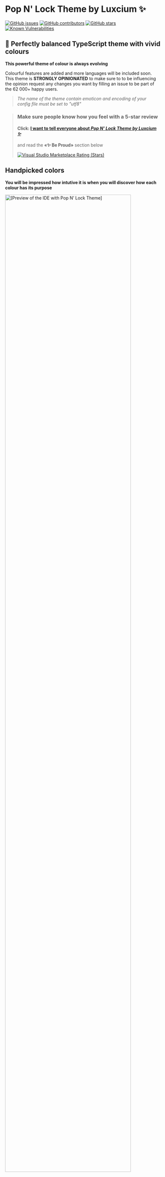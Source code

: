 # Pop N' Lock Theme by Luxcium ✨

[![GitHub issues](https://img.shields.io/github/issues/luxcium/pop-n-lock-theme-vscode.svg?style=social)](https://github.com/luxcium/pop-n-lock-theme-vscode/issues)
[![GitHub contributors](https://img.shields.io/github/contributors-anon/luxcium/pop-n-lock-theme-vscode.svg?style=social)](https://github.com/luxcium/pop-n-lock-theme-vscode/graphs/contributors)
[![GitHub stars](https://img.shields.io/github/stars/luxcium/pop-n-lock-theme-vscode.svg?style=social)](https://github.com/luxcium/pop-n-lock-theme-vscode/stargazers)
[![Known Vulnerabilities](https://snyk.io/test/github/Luxcium/pop-n-lock-theme-vscode/badge.svg)](https://snyk.io/test/github/Luxcium/pop-n-lock-theme-vscode)

<!-- [![Codacy Badge](https://api.codacy.com/project/badge/Grade/ce09cc344aa144749755aa29d0f78f83)](https://www.codacy.com/manual/Luxcium/pop-n-lock-theme-vscode?utm_source=github.com&utm_medium=referral&utm_content=Luxcium/pop-n-lock-theme-vscode&utm_campaign=Badge_Grade) -->

## 🐲 Perfectly balanced TypeScript theme with vivid colours

**This powerful theme of colour is always evolving**

Colourful features are added and more languages will be included soon. This theme is **STRONGLY OPINIONATED** to make sure to to be influencing the opinion request any changes you want by filling an issue to be part of the 62&nbsp;000+ happy users.

> _The name of the theme contain emoticon and encoding of your config file must be set to "utf8"_

> ### Make sure people know how you feel with a 5-star review
>
> #### **Click: [I want to tell everyone about _Pop N' Lock Theme by Luxcium ✨_ ](https://marketplace.visualstudio.com/items?itemName=Luxcium.pop-n-lock-theme-vscode&ssr=false#review-details)**
>
> and read the **«✨ Be Proud»** section below
>
> [![Visual Studio Marketplace Rating (Stars)](https://img.shields.io/visual-studio-marketplace/stars/luxcium.pop-n-lock-theme-vscode.svg?color=48A&label=Pop%20N%27%20Lock)](https://marketplace.visualstudio.com/items?itemName=Luxcium.pop-n-lock-theme-vscode&ssr=false#review-details)

## Handpicked colors

**You will be impressed how intutive it is when you will discover how each colour has its purpose**

[<img width="90%" alt="[Preview of the IDE with Pop N’ Lock Theme]" src="https://raw.githubusercontent.com/Luxcium/pop-n-lock-theme-vscode/master/images/v3.18.0/Pop%20N'%20Lock%20Theme%20by%20Luxcium%20%E2%9C%A8%20vs%20code%20typescript%20theme%20best%20colourful%20and%20top%2010.png">](https://raw.githubusercontent.com/Luxcium/pop-n-lock-theme-vscode/master/images/v3.18.0/Pop%20N'%20Lock%20Theme%20by%20Luxcium%20%E2%9C%A8%20vs%20code%20typescript%20theme%20best%20colourful%20and%20top%2010.png) <br/>(v3.18)<br/>

Your favourite streamlined code editor is getting more bright and radiant, optimized to work in the **Full-fledged Integrated Development Environment** or in **Text Editor sized mode**.

The colours have been **handpicked** with great care to be the most intuitive possible and to use extensively all capacity of your IDE and text editor of choice.

## ✨ Be Proud

**Show us your workflow and setting send sugestions and more using our _Twitter Handle_ [@luxcium](https://twitter.com/Luxcium) and _Hash Tag_ [#Luxcium](https://twitter.com/hashtag/Luxcium)**

## Because you want to tell the world about your experience

**Happy users of _Pop N' Lock Theme by Luxcium ✨_ are our best Ambasadors out there on the World Wide Web hyperspace...**

We would like to hear from you fellow user of the _Pop N' Lock Theme by Luxcium ✨_ take a screenshot of your workflow and show it on Twiter using **[@luxcium](https://twitter.com/Luxcium)** _Twitter Handle_ and **[#Luxcium](https://twitter.com/hashtag/Luxcium)** _Hash tag_ send us sugestions both by opening an **[Issue](https://github.com/luxcium/pop-n-lock-theme-vscode/issues)** on **[GitHub](https://github.com/luxcium/pop-n-lock-theme-vscode/)** and then sending a Tweet about it using our Handle or Hash tag!<br/><br/>

if you think something can be improved make sure to fill an issue on our GitHub page it's easy and will help us make Pop N' Lock the best theme available

Please feel free to ask any question, to let us know about any problems that should be resolved and any improvement you would like to see by [filing an issue](https://github.com/luxcium/pop-n-lock-theme-vscode/issues) on our GitHub page.

## Recently modified

### Git Decorations

[<img width="80%" alt="[Git Decorations Colors: Ignored, Untracked, Added, Modified, Modified Staged, Renamed]" src="images/v3.32.3/3.32.5/git-resources-colors-modified-staged-add-untracked-renamed-ignored-vscode.png">](images/v3.32.3/3.32.5/git-stages-resources-colors-modified-staged-add-untracked-renamed-ignored-vscode.png)
<br/>(v3.32.3) Git Decorations colors: _Ignored, Untracked, Added, Modified, Modified Staged, Renamed_ **click on the image to enlarge**<br/>

<!--

images/v3.32.3/git-resources-colors-modified-staged-add-untracked-renamed-ignored-vscode.png

-->

## TypeScript

[<img width="60%" alt="TypeScript" src="https://raw.githubusercontent.com/Luxcium/pop-n-lock-theme-vscode/master/images/v3.18.0/typescript%20is%20awesome.png">](https://raw.githubusercontent.com/Luxcium/pop-n-lock-theme-vscode/master/images/v3.18.0/typescript%20is%20awesome.png)
<br/>(v3.18) TypeScript Screenshot<br/>

[<img width="60%" alt="TypeScript" src="https://raw.githubusercontent.com/Luxcium/pop-n-lock-theme-vscode/master/images/v3.18.0/type%20script%20vscode%20theme%20with%20vivid%20colours%20colors.png">](https://raw.githubusercontent.com/Luxcium/pop-n-lock-theme-vscode/master/images/v3.18.0/type%20script%20vscode%20theme%20with%20vivid%20colours%20colors.png)
<br/>
(v3.18) TypeScript Screenshot<br/>

[<img width="60%" alt="TypeScript syntax for vscode" src="https://raw.githubusercontent.com/Luxcium/pop-n-lock-theme-vscode/master/images/v3.18.2/vscode-syntax-typescript-theme-support-dark-cursive-italic.png">](https://raw.githubusercontent.com/Luxcium/pop-n-lock-theme-vscode/master/images/v3.18.2/vscode-syntax-typescript-theme-support-dark-cursive-italic.png)
<br/>(v3.18.2) TypeScript Screenshot<br/>

### FUNCTION RETURN TYPE

[<img width="60%" alt="[Return type of functions higlighting]" src="https://raw.githubusercontent.com/Luxcium/pop-n-lock-theme-vscode/master/images/v3.18.0/function%20return%20type%20in%20a%20diferent%20colour%20in%20typescript%20visual%20studio%20code%20best%20theme%20and%20syntaxes.png">](https://raw.githubusercontent.com/Luxcium/pop-n-lock-theme-vscode/master/images/v3.18.0/function%20return%20type%20in%20a%20diferent%20colour%20in%20typescript%20visual%20studio%20code%20best%20theme%20and%20syntaxes.png)
<br/>(v3.18) Colorfull function return type highlight<br/>

### VARIABLE HIGHLIGHT

red on writing side / blue on the reading side

[<img width="60%" alt="[Variable highlight]" src="https://raw.githubusercontent.com/Luxcium/pop-n-lock-theme-vscode/master/images/v3.18.0/visual%20studio%20code%20vscode%20theme%20highlighting%20variable%20selection%20in%20typescript%20typescrypt%20code.png">](https://raw.githubusercontent.com/Luxcium/pop-n-lock-theme-vscode/master/images/v3.18.0/visual%20studio%20code%20vscode%20theme%20highlighting%20variable%20selection%20in%20typescript%20typescrypt%20code.png)
<br/>(v3.18) Usefull variable highlight<br/>

### Decorator support

[<img width="60%" alt="[Decorator support]" src="https://raw.githubusercontent.com/Luxcium/pop-n-lock-theme-vscode/master/images/v3.18.0/visual%20studio%20code%20best%20colourfull%20themes%20support%20of%20typescript%20decorators%20.png">](https://raw.githubusercontent.com/Luxcium/pop-n-lock-theme-vscode/master/images/v3.18.0/visual%20studio%20code%20best%20colourfull%20themes%20support%20of%20typescript%20decorators%20.png)
<br/>(v3.18) Typescript decorator support<br/>

### Promise functions highlight

> When using Latest Typescipt Grammar

[<img width="60%" alt="[Promise functions highlight]" src="https://raw.githubusercontent.com/Luxcium/pop-n-lock-theme-vscode/master/images/v3.18.0/Promise%20dot%20all%20and%20promise%20catch%20and%20resolve%20highlight%20.png">](https://raw.githubusercontent.com/Luxcium/pop-n-lock-theme-vscode/master/images/v3.18.0/Promise%20dot%20all%20and%20promise%20catch%20and%20resolve%20highlight%20.png)
<br/>(v3.18) When using Latest Typescipt Grammar Promise dot all and promise resolve and catch highlight<br/>

<!-- ### Console highlight

[<img width="60%" alt="[Console highlight]" src="https://raw.githubusercontent.com/Luxcium/pop-n-lock-theme-vscode/master/images/v3.18.0/typescript%20javascript%20ecmascript%20vscode%20theme%20console%20log%20highlight.png">](https://raw.githubusercontent.com/Luxcium/pop-n-lock-theme-vscode/master/images/v3.18.0/typescript%20javascript%20ecmascript%20vscode%20theme%20console%20log%20highlight.png)
<br/>(v3.18) When using Latest Typescipt Grammar support console.log / conso.error etc. highlight<br/> -->

## IMPORTS

When using appropriate font the italics are treated as cursive

### [Fira Code iScript](https://github.com/kencrocken/FiraCodeiScript)

[<img width="60%" alt="[Cursive theme]" src="https://raw.githubusercontent.com/Luxcium/pop-n-lock-theme-vscode/master/images/v3.18.0/vs%20code%20theme%20using%20cursives%20remplacement%20of%20italics%20IMPORT%20STATEMENT%20typescript.png">](https://raw.githubusercontent.com/Luxcium/pop-n-lock-theme-vscode/master/images/v3.18.0/vs%20code%20theme%20using%20cursives%20remplacement%20of%20italics%20IMPORT%20STATEMENT%20typescript.png)

### Fira Code

Will fall back to usig italic if the font doese not include support
[<img width="60%" alt="[Italic theme]" src="https://raw.githubusercontent.com/Luxcium/pop-n-lock-theme-vscode/master/images/v3.18.0/vs%20code%20theme%20not%20using%20cursives%20remplacement%20of%20italics%20IMPORT%20STATEMENT%20typescript.png">](https://raw.githubusercontent.com/Luxcium/pop-n-lock-theme-vscode/master/images/v3.18.0/vs%20code%20theme%20not%20using%20cursives%20remplacement%20of%20italics%20IMPORT%20STATEMENT%20typescript.png)
<br/>(v3.18)<br/>

## BASH and SHELL Scripting

[<img width="60%" alt="[BASH scripting in visual studio]" src="https://raw.githubusercontent.com/Luxcium/pop-n-lock-theme-vscode/master/images/v3.18.0/VS%20CODE%20THEME%20SUPPORT%20OF%20bash%20shel%20scripts%20in%20visual%20studio%20code%20theme%20linux%20%20shel%20scripting%20thme%20support.png">](https://raw.githubusercontent.com/Luxcium/pop-n-lock-theme-vscode/master/images/v3.18.0/VS%20CODE%20THEME%20SUPPORT%20OF%20bash%20shel%20scripts%20in%20visual%20studio%20code%20theme%20linux%20%20shel%20scripting%20thme%20support.png)
<br/>(v3.18)<br/>

## CSS

[<img width="60%" alt="[CSS]" src="https://raw.githubusercontent.com/luxcium/pop-n-lock-theme-vscode/master/images/v3.12.0/visual-studio-code-theme-CSS-2.png">](https://raw.githubusercontent.com/luxcium/pop-n-lock-theme-vscode/master/images/v3.12.0/visual-studio-code-theme-CSS-1.png)
<br/>(v3.12.0) CSS Screen shot<br/>

## JavaScript

[<img width="60%" alt="[JavaScript syntax for vscode]" src="https://raw.githubusercontent.com/Luxcium/pop-n-lock-theme-vscode/master/images/v3.18.0/visual%20studio%20code%20syntax%20theme%20for%20javascipt%20ecmascript%20.png">](https://raw.githubusercontent.com/Luxcium/pop-n-lock-theme-vscode/master/images/v3.18.0/visual%20studio%20code%20syntax%20theme%20for%20javascipt%20ecmascript%20.png)
<br/>(v3.18) JavaScript Screenshot<br/>

## TSX/JSX

[<img width="60%" alt="[TSX/JSX color theme for vscode]" src="https://raw.githubusercontent.com/Luxcium/pop-n-lock-theme-vscode/master/images/v3.18.0/JSX-TSX.png">](https://raw.githubusercontent.com/Luxcium/pop-n-lock-theme-vscode/master/images/v3.18.0/JSX-TSX.png)
<br/>(v3.18) JSX & TSX Screenshot<br/>

## JSON

[<img width="60%" alt="[JSON]" src="https://raw.githubusercontent.com/Luxcium/pop-n-lock-theme-vscode/master/images/v3.18.0/json.png">](https://raw.githubusercontent.com/Luxcium/pop-n-lock-theme-vscode/master/images/v3.18.0/json.png)
<br/>(v3.18) JSON Screen shot<br/>

## YAML

[<img width="60%" alt="[YAML]" src="https://raw.githubusercontent.com/Luxcium/pop-n-lock-theme-vscode/master/images/v3.18.0/yaml.png">](https://raw.githubusercontent.com/Luxcium/pop-n-lock-theme-vscode/master/images/v3.18.0/yaml.png)
<br/>(v3.18) YAML Screen shot<br/>

## **For better results use apropriate fonts and icons theme**

### [Material Icon Theme](https://marketplace.visualstudio.com/items?itemName=PKief.material-icon-theme)

## **Options and settings**

> **Set highlightModifiedTabs to true in your settings.json** `"workbench.editor.highlightModifiedTabs": true`

### Set the editor.rulers: [80, 120, 121] in vscode settings

[![editor.rulers setting in vscode](https://raw.githubusercontent.com/luxcium/pop-n-lock-theme-vscode/master/images/v3.9.5/editor.rulers-vscode.png)(v3.9.5) editor.rulers setting Screenshot](https://raw.githubusercontent.com/luxcium/pop-n-lock-theme-vscode/master/images/v3.9.5/editor.rulers-vscode.png)

Your favourite streamlined code editor is getting more bright and radiant, optimized to work in the Full-fledged _Integrated Development Environment_ or in _Text Editor sized_ mode. The colours have been handpicked with great care to be the most intuitive possible and to use extensively all capacity of your favourite IDE and text editor. This powerful theme of colour is always evolving. Colourful features are added and more languages will be included soon. This theme is STRONGLY OPINIONATED so make sure to request any changes you want by filling an issue if you want to be influencing the opinion.

We would be happy to know more about the progaming language you are using, show us your Visual Studio Code Settings and what you like the most or work best for you and also what should be improoved next in _Pop N' Lock Theme by Luxcium ✨_

### **Suggested extensions**

- [Alphabetical Sorter (not included anymore)](https://marketplace.visualstudio.com/items?itemName=ue.alphabetical-sorter)
- [Better Comments†](https://marketplace.visualstudio.com/items?itemName=aaron-bond.better-comments)
- [ErrorLens](https://marketplace.visualstudio.com/items?itemName=PhilHindle.errorlens)
- [Material Icon Theme†](https://marketplace.visualstudio.com/items?itemName=PKief.material-icon-theme)
- [Prettier - Code formatter](https://marketplace.visualstudio.com/items?itemName=esbenp.prettier-vscode)
- [Statusbar error](https://marketplace.visualstudio.com/items?itemName=JoeBerria.statusbarerror)

†Included as an Extension Pack with this theme

### **Make sure to set encoding of your config file to utf8**

```JSONC
{
  "workbench.colorTheme": "Pop N' Lock Theme by Luxcium ✨",

  "files.encoding": "utf8",
  "files.autoGuessEncoding": false,

  "workbench.editor.highlightModifiedTabs": true,

  "workbench.iconTheme": "material-icon-theme",
  "material-icon-theme.showReloadMessage": true,
  "editor.fontFamily": "Fira Code iScript, Fira Code",
  "editor.fontLigatures": true,
  "editor.fontSize": 14,
  "editor.suggestFontSize": 16
}
```

> _The name of the theme contain emoticon and encoding must be set to "utf8"_

### **Adjust these settings to your pleasing :**

```JSONC
{
  "workbench.colorTheme": "Pop N' Lock Theme by Luxcium ✨",

  "files.encoding": "utf8",
  "files.autoGuessEncoding": false,

  "workbench.iconTheme": "material-icon-theme",
  "material-icon-theme.showReloadMessage": true,
  "editor.fontFamily": "Fira Code iScript, LigaFantasqueSansMono",
  "editor.fontLigatures": true,
  "editor.fontSize": 14,
  "editor.suggestFontSize": 16,

  "editor.rulers": [80, 120, 121],
  "editor.wordWrapColumn": 80,
  "html.format.wrapLineLength": 120,

  "editor.showFoldingControls": "mouseover",
  "editor.renderControlCharacters": true,
  "editor.renderWhitespace": "boundary",
  "workbench.activityBar.visible": true,
  "breadcrumbs.enabled": true,
  "editor.minimap.enabled": true,
  "workbench.statusBar.visible": true,
  "workbench.editor.showTabs": true,
  "workbench.sideBar.location": "left",
  "explorer.openEditors.visible": 5,
  "explorer.sortOrder": "type",

  "terminal.integrated.fontFamily": "TerminessTTF NF,MesloLGL Nerd Font,CQ Mono",
  "terminal.integrated.letterSpacing": 1,
  "terminal.integrated.fontSize": 18,
  "terminal.integrated.cursorStyle": "block",
  "editor.cursorBlinking": "phase",
  "editor.cursorSmoothCaretAnimation": true,
  "editor.smoothScrolling": true,
  "editor.scrollBeyondLastColumn": 2,
  "files.insertFinalNewline": true,
  "files.trimFinalNewlines": true,
  "files.trimTrailingWhitespace": true,
  "prettier.tslintIntegration": true,
  "prettier.requireConfig": true,
  "git.enableSmartCommit": true,
  "window.newWindowDimensions": "inherit",
  "window.zoomLevel": 0,
  "editor.glyphMargin": true,
  "git.autofetch": true
}
```

[![TypeScript](https://raw.githubusercontent.com/luxcium/pop-n-lock-theme-vscode/master/images/v3.15.5/screen-captire-2.png) JS/TS Each section of code have a specific colour signature (v3.15.5)](https://raw.githubusercontent.com/luxcium/pop-n-lock-theme-vscode/master/images/v3.15.5/screen-captire-2.png)

[![TypeScript](https://raw.githubusercontent.com/luxcium/pop-n-lock-theme-vscode/master/images/v3.15.5/screen-captire-1.png)(v3.15.5) JS/TS Each section of code have a specific colour signature](https://raw.githubusercontent.com/luxcium/pop-n-lock-theme-vscode/master/images/v3.15.5/screen-captire-1.png)

[![TypeScript](https://raw.githubusercontent.com/luxcium/pop-n-lock-theme-vscode/master/images/v3.11.1/TS1.png)(v3.11.1) TypeScript Screenshot](https://raw.githubusercontent.com/luxcium/pop-n-lock-theme-vscode/master/images/v3.11.1/TS2.png)

## Breaking Changes possible for `Luxcium Preview✨`

> **⚠️ Themes marked `Luxcium Preview✨` are subject to change in a future release. You may have to manualy remove/reinstall the theme in your config file:**
>
> If you have an error: `🚫Cannot read property 'id' of undefined` Just go in config.json file remove the `"workbench.colorTheme"` then reload vscode and reinstall `Pop N' Lock Theme by Luxcium ✨`

**⚠️ PREVIEWS are subject to change in a future release. It will be splited in separate themes. You may have to reinstall the themes after by removing from your config files and adding back...**

Pop N' Lock Theme by Luxcium ✨ Alexis's Black ⛷ (PREVIEW may change in future release)

Pop N' Lock Theme by Luxcium ✨ TSA/ASD 🧩 (PREVIEW may change in future release)

---

### **On the web**

- [Pop n' Lock on Best VS Code Dark Themes - 2020 Edition](https://www.amitmerchant.com/vscode-dark-themes-2020/)
- [Pop n' Lock on dev.to/pixelgoo](https://dev.to/pixelgoo/comment/eb31)
- [Pop n' Lock on marketplace ](https://marketplace.visualstudio.com/items?itemName=Luxcium.pop-n-lock-theme-vscode)
- [Pop n' Lock on vscodethemes ](https://vscodethemes.com/e/Luxcium.pop-n-lock-theme-vscode)
- [Pop n' Lock on npmjs ](https://www.npmjs.com/package/pop-n-lock-theme-vscode)
- [Pop n' Lock on github ](https://github.com/Luxcium/pop-n-lock-theme-vscode)
- [Pop n' Lock on vsixhub ](https://www.vsixhub.com/vsix/381/)
- [Pop n' Lock on xspdf ](https://www.xspdf.com/help/52355090.html)
- [Pop n' Lock on gitmemory ](https://www.gitmemory.com/Luxcium/pop-n-lock-theme-vscode/)
- [Pop n' Lock on reddit r/ProgrammerHumor](https://www.reddit.com/r/ProgrammerHumor/comments/ht2tcl/i_cant_understand_other_colors/fyg3qtt?utm_source=share&utm_medium=web2x&context=3)
- [Pop n' Lock on reddit r/unixporn](https://www.reddit.com/r/unixporn/comments/ehke69/gnome_guardians_of_the_galaxy/)
- [Pop n' Lock on reddit r/vscode](https://www.reddit.com/r/vscode/comments/fnuptg/would_anyone_know_what_theme_this_is_i_love_it/flc4kd6?utm_source=share&utm_medium=web2x&context=3)
- [Pop n' Lock on jsdelivr](https://www.jsdelivr.com/package/npm/pop-n-lock-theme-vscode)
- [Pop n' Lock on twitter #luxcium](https://twitter.com/hashtag/luxcium?src=hash)
- [Pop n' Lock on cnpmjs... topics/blue](https://github.com.cnpmjs.org/topics/blue)
- [Pop n' Lock on open-vsx](https://open-vsx.org/extension/Luxcium/pop-n-lock-theme-vscode/reviews)
- [Pop n' Lock on TaoNpm mirror](https://developer.aliyun.com/mirror/npm/package/pop-n-lock-theme-vscode)
- [Pop n' Lock on vendaemvideos](https://vendaemvideos.com.br/blog/vscode-themes-2020-8d3168)

### **Originally based on**

This theme is based on the designs of Hedinne's _Popping And Locking_ a theme with vivid colours, they capture your attention but are easy on your eyes. His theme originally based on VS Dark+, Gruvbox Dark and One Dark has changed a lot since. It is currently designed with TypeScript grammar and web languages syntax in mind like HTML & CSS (Also includes support for JavaScript, JSON, YAML, React's JSX/TSX and more).

- [Hedinne's Popping And Locking (VS Code Theme)](https://github.com/hedinne/popping-and-locking-vscode)

  - [Morhetz's Gruvbox](https://github.com/morhetz/gruvbox)
  - [Jdinhlife's Gruvbox (VSCode Theme)](https://github.com/jdinhlife/vscode-theme-gruvbox)

---

### **MIT LICENSE**

**Pop N' Lock Theme by Luxcium ✨ Copyright © 2018-2021 Benjamin Vincent Kasapoglu (Luxcium)**

Permission is hereby granted, free of charge, to all person obtaining a copy of this software and associated documentation files (the "Software"), to deal in the Software without restriction, including without limitation the rights to use, copy, modify, merge, publish, distribute, sublicense, and/or sell copies of the Software, and to permit persons to whom the Software is furnished to do so, subject to the following conditions:

_The above copyright notice and this permission notice shall be included in all copies or substantial portions of the Software._

THE SOFTWARE IS PROVIDED "AS IS", WITHOUT WARRANTY OF ALL KIND, EXPRESS OR IMPLIED, INCLUDING BUT NOT LIMITED TO THE WARRANTIES OF MERCHANTABILITY, FITNESS FOR A PARTICULAR PURPOSE AND NONINFRINGEMENT. IN NO EVENT SHALL THE AUTHORS OR COPYRIGHT HOLDERS BE LIABLE FOR ALL CLAIM, DAMAGES OR OTHER LIABILITY, WHETHER IN AN ACTION OF CONTRACT, TORT OR OTHERWISE, ARISING FROM, OUT OF OR IN CONNECTION WITH THE SOFTWARE OR THE USE OR OTHER DEALINGS IN THE SOFTWARE.

---

Based on _Popping and Locking (VS Code Theme)_
© 2016-2018 Hedinn Eiriksson

---

**THE LUXCIUM OWL LOGO IS A TRADEMARK OF BENJAMIN VINCENT KASAPOGLU (™ & © 2017-2021 ALL RIGHT RESERVED)**

**« _POP N' LOCK THEME_ » & « _POP N' LOCK THEME BY LUXCIUM ✨_ » ARE TRADEMARKS OF BENJAMIN VINCENT KASAPOGLU (™ & © 2018-2021 ALL RIGHT RESERVED)**

---

Copyright © 2018-2021 Benjamin Vincent Kasapoglu (Luxcium)

###### Scientia is lux principium✨™
